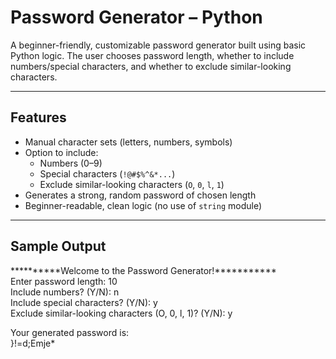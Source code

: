 # Password Generator – Python

A beginner-friendly, customizable password generator built using basic Python logic. The user chooses password length, whether to include numbers/special characters, and whether to exclude similar-looking characters.

---

##  Features

- Manual character sets (letters, numbers, symbols)
- Option to include:
  - Numbers (0–9)
  - Special characters (`!@#$%^&*...`)
  - Exclude similar-looking characters (`O`, `0`, `l`, `1`)
- Generates a strong, random password of chosen length
- Beginner-readable, clean logic (no use of `string` module)

---

## Sample Output
**********Welcome to the Password Generator!***********<br>
Enter password length: 10<br>
Include numbers? (Y/N): n<br>
Include special characters? (Y/N): y<br>
Exclude similar-looking characters (O, 0, l, 1)? (Y/N): y<br>

Your generated password is:<br>
}!=d;Emje*

